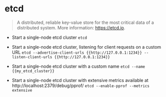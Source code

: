 # etcd
> A distributed, reliable key-value store for the most critical data of a distributed system.
> More information: <https://etcd.io>.

- Start a single-node etcd cluster
`etcd`

- Start a single-node etcd cluster, listening for client requests on a custom URL
`etcd --advertise-client-urls {{http://127.0.0.1:1234}} --listen-client-urls {{http://127.0.0.1:1234}}`

- Start a single-node etcd cluster with a custom name
`etcd --name {{my_etcd_cluster}}`

- Start a single-node etcd cluster with extensive metrics available at http://localhost:2379/debug/pprof/
`etcd --enable-pprof --metrics extensive`
